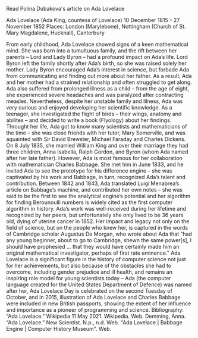 Read Polina Dubakova's article on Ada Lovelace

Ada Lovelace (Ada King, countess of Lovelace)
10 December 1815 – 27 November 1852
Places: London (Marylebone), Nottingham (Church of St. Mary Magdalene, Hucknall), Canterbury

From early childhood, Ada Lovelace showed signs of a keen mathematical mind.
She was born into a tumultuous family, and the rift between her parents – Lord and Lady Byron – had a profound impact on Ada’s life. Lord Byron left the family shortly after Ada’s birth, so she was raised solely her mother. Lady Byron encouraged Ada’s interest in science, but forbade Ada from communicating and finding out more about her father. As a result, Ada and her mother had a strained relationship and often struggled to get along.
Ada also suffered from prolonged illness as a child – from the age of eight, she experienced severe headaches and was paralyzed after contracting measles.
Nevertheless, despite her unstable family and illness, Ada was very curious and enjoyed developing her scientific knowledge. As a teenager, she investigated the flight of birds – their wings, anatomy and abilites – and decided to write a book (Flyology) about her findings.
Throught her life, Ada got to know many scientists and mathematicians of the time – she was close friends with her tutor, Mary Somerville, and was aquainted with Sir David Brewster, Michael Faraday and Charles Dickens.
On 8 July 1835, she married William King and over their marriage they had three children, Anna Isabella, Ralph Gordon, and Byron (whom Ada named after her late father).
However, Ada is most famous for her collaboration with mathematician Charles Babbage. She met him in June 1833, and he invited Ada to see the prototype for his difference engine – she was captivated by his work and Babbage, in turn, recognized Ada’s talent and contribution.
Between 1842 and 1843, Ada translated Luigi Menabrea’s article on Babbage’s machine, and contributed her own notes – she was said to be the first to see the analytical engine’s potential and her algorithm for finding Berounoulli numbers is widely cited as the first computer algorithm in history.
Ada’s work was well-received during her lifetime and recognized by her peers, but unfortunately she only lived to be 36 years old, dying of uterine cancer in 1852. Her impact and legacy not only on the field of science, but on the people who knew her, is captured in the words of Cambridge scholar Augustus De Morgan, who wrote about Ada that “had any young beginner, about to go to Cambridge, shewn the same power[s], I should have prophesied … that they would have certainly made him an original mathematical investigator, perhaps of first rate eminence.”
Ada Lovelace is a significant figure in the history of computer science not just for her achievements, but also because of the obstacles she had to overcome, including gender prejudice and ill health, and remains an inspiring role model for young scientists today – Ada (the computer language created for the United States Department of Defence) was named after her, Ada Lovelace Day is celebrated on the second Tuesday of October, and in 2015, illustration of Ada Lovelace and Charles Babbage were included in new British passports, showing the extent of her influence and importance as a pioneer of programming and science.
Bibliography:
“Ada Lovelace.” Wikipedia 11 May 2021. Wikipedia. Web.
Demming, Anna. “Ada Lovelace.” New Scientist. N.p., n.d. Web.
"Ada Lovelace | Babbage Engine | Computer History Museum". Web.

